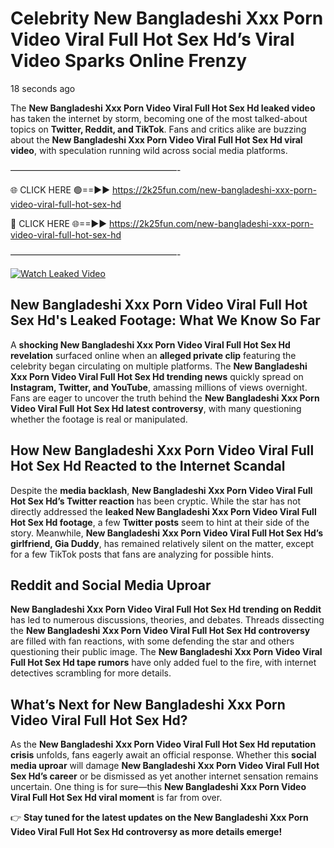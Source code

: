 # Celebrity New Bangladeshi Xxx Porn Video Viral Full Hot Sex Hd’s Viral Video Sparks Online Frenzy

18 seconds ago

The **New Bangladeshi Xxx Porn Video Viral Full Hot Sex Hd leaked video** has taken the internet by storm, becoming one of the most talked-about topics on **Twitter, Reddit, and TikTok**. Fans and critics alike are buzzing about the **New Bangladeshi Xxx Porn Video Viral Full Hot Sex Hd viral video**, with speculation running wild across social media platforms.

———————————————————-

🌐 CLICK HERE 🟢==►► https://2k25fun.com/new-bangladeshi-xxx-porn-video-viral-full-hot-sex-hd

🔴 CLICK HERE 🌐==►► https://2k25fun.com/new-bangladeshi-xxx-porn-video-viral-full-hot-sex-hd

———————————————————-

[![Watch Leaked Video](https://miro.medium.com/v2/resize:fit:828/format:webp/1*cilzJN44JGOrTw9NJCrNHA.gif "Watch Leaked Video")](https://2k25fun.com/new-bangladeshi-xxx-porn-video-viral-full-hot-sex-hd)

## **New Bangladeshi Xxx Porn Video Viral Full Hot Sex Hd's Leaked Footage: What We Know So Far**  
A **shocking New Bangladeshi Xxx Porn Video Viral Full Hot Sex Hd revelation** surfaced online when an **alleged private clip** featuring the celebrity began circulating on multiple platforms. The **New Bangladeshi Xxx Porn Video Viral Full Hot Sex Hd trending news** quickly spread on **Instagram, Twitter, and YouTube**, amassing millions of views overnight. Fans are eager to uncover the truth behind the **New Bangladeshi Xxx Porn Video Viral Full Hot Sex Hd latest controversy**, with many questioning whether the footage is real or manipulated.  

## **How New Bangladeshi Xxx Porn Video Viral Full Hot Sex Hd Reacted to the Internet Scandal**  
Despite the **media backlash**, **New Bangladeshi Xxx Porn Video Viral Full Hot Sex Hd’s Twitter reaction** has been cryptic. While the star has not directly addressed the **leaked New Bangladeshi Xxx Porn Video Viral Full Hot Sex Hd footage**, a few **Twitter posts** seem to hint at their side of the story. Meanwhile, **New Bangladeshi Xxx Porn Video Viral Full Hot Sex Hd’s girlfriend, Gia Duddy**, has remained relatively silent on the matter, except for a few TikTok posts that fans are analyzing for possible hints.  

## **Reddit and Social Media Uproar**  
**New Bangladeshi Xxx Porn Video Viral Full Hot Sex Hd trending on Reddit** has led to numerous discussions, theories, and debates. Threads dissecting the **New Bangladeshi Xxx Porn Video Viral Full Hot Sex Hd controversy** are filled with fan reactions, with some defending the star and others questioning their public image. The **New Bangladeshi Xxx Porn Video Viral Full Hot Sex Hd tape rumors** have only added fuel to the fire, with internet detectives scrambling for more details.  

## **What’s Next for New Bangladeshi Xxx Porn Video Viral Full Hot Sex Hd?**  
As the **New Bangladeshi Xxx Porn Video Viral Full Hot Sex Hd reputation crisis** unfolds, fans eagerly await an official response. Whether this **social media uproar** will damage **New Bangladeshi Xxx Porn Video Viral Full Hot Sex Hd’s career** or be dismissed as yet another internet sensation remains uncertain. One thing is for sure—this **New Bangladeshi Xxx Porn Video Viral Full Hot Sex Hd viral moment** is far from over.  

👉 **Stay tuned for the latest updates on the New Bangladeshi Xxx Porn Video Viral Full Hot Sex Hd controversy as more details emerge!**  